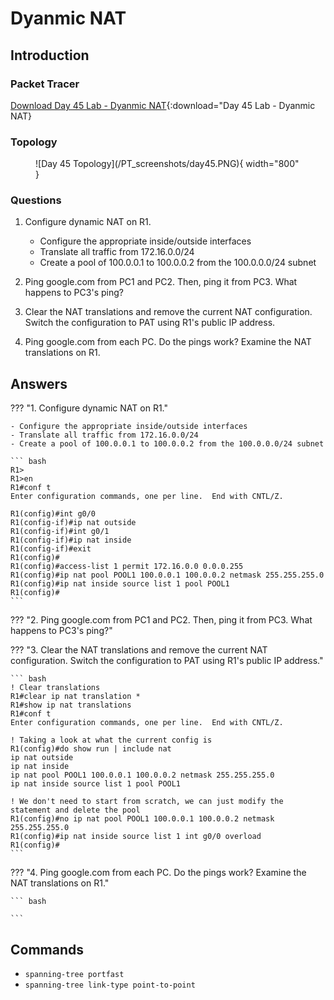 # Dyanmic NAT

## Introduction

### Packet Tracer

[Download Day 45 Lab - Dyanmic NAT](/docs/JITL/Day%2045%20Lab%20-%20Dynamic%20NAT.pkt){:download="Day 45 Lab - Dyanmic NAT}

### Topology

<figure markdown>
  ![Day 45 Topology](/PT_screenshots/day45.PNG){ width="800" }
  <figcaption></figcaption>
</figure>

### Questions

1. Configure dynamic NAT on R1.
    - Configure the appropriate inside/outside interfaces
    - Translate all traffic from 172.16.0.0/24
    - Create a pool of 100.0.0.1 to 100.0.0.2 from the 100.0.0.0/24 subnet

2. Ping google.com from PC1 and PC2.  Then, ping it from PC3. What happens to PC3's ping?

3. Clear the NAT translations and remove the current NAT configuration. Switch the configuration to PAT using R1's public IP address.

4. Ping google.com from each PC.  Do the pings work? Examine the NAT translations on R1.

## Answers


??? "1. Configure dynamic NAT on R1."

    - Configure the appropriate inside/outside interfaces
    - Translate all traffic from 172.16.0.0/24
    - Create a pool of 100.0.0.1 to 100.0.0.2 from the 100.0.0.0/24 subnet

    ``` bash
    R1>
    R1>en
    R1#conf t
    Enter configuration commands, one per line.  End with CNTL/Z.

    R1(config)#int g0/0
    R1(config-if)#ip nat outside
    R1(config-if)#int g0/1
    R1(config-if)#ip nat inside
    R1(config-if)#exit
    R1(config)#
    R1(config)#access-list 1 permit 172.16.0.0 0.0.0.255
    R1(config)#ip nat pool POOL1 100.0.0.1 100.0.0.2 netmask 255.255.255.0
    R1(config)#ip nat inside source list 1 pool POOL1
    R1(config)#
    ```

??? "2. Ping google.com from PC1 and PC2.  Then, ping it from PC3. What happens to PC3's ping?"


??? "3. Clear the NAT translations and remove the current NAT configuration. Switch the configuration to PAT using R1's public IP address."

    ``` bash
    ! Clear translations
    R1#clear ip nat translation *
    R1#show ip nat translations 
    R1#conf t
    Enter configuration commands, one per line.  End with CNTL/Z.

    ! Taking a look at what the current config is
    R1(config)#do show run | include nat
    ip nat outside
    ip nat inside
    ip nat pool POOL1 100.0.0.1 100.0.0.2 netmask 255.255.255.0
    ip nat inside source list 1 pool POOL1

    ! We don't need to start from scratch, we can just modify the statement and delete the pool
    R1(config)#no ip nat pool POOL1 100.0.0.1 100.0.0.2 netmask 255.255.255.0
    R1(config)#ip nat inside source list 1 int g0/0 overload
    R1(config)#
    ```

??? "4. Ping google.com from each PC.  Do the pings work? Examine the NAT translations on R1."

    ``` bash
    
    ```

## Commands

* `spanning-tree portfast `
* `spanning-tree link-type point-to-point `

  